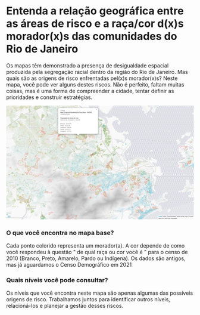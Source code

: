 # Entenda a relação geográfica entre as áreas de risco e a raça/cor d(x)s morador(x)s das comunidades do Rio de Janeiro
Os mapas têm demonstrado a presença de desigualdade espacial produzida pela segregação racial dentro da região do Rio de Janeiro. Mas quais são as origens de risco enfrentadas pel(x)s morador(x)s?
Neste mapa, você pode ver alguns destes riscos. Não é perfeito, faltam muitas coisas, mas é uma forma de compreender a cidade, tentar definir as prioridades e construir estratégias.  


![Riscos RJ imagem capa](riscos-RJ-capa.png)


### O que você encontra no mapa base?
Cada ponto colorido representa um morador(a). A cor depende de como você respondeu à questão " de qual raça ou cor você é " para o censo de 2010 (Branco, Preto, Amarelo, Pardo ou Indígena). Os dados são antigos, mas já aguardamos o Censo Demográfico em 2021
### Quais níveis você pode consultar?
Os níveis que você encontra neste mapa são apenas algumas das possíveis origens de risco. Trabalhamos juntos para identificar outros níveis, relacioná-los e planejar a gestão desses riscos.
